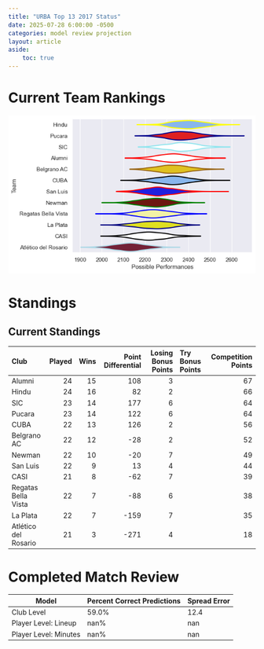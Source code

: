 ```yaml
---  
title: "URBA Top 13 2017 Status"  
date: 2025-07-28 6:00:00 -0500  
categories: model review projection  
layout: article  
aside:  
    toc: true  
---
```

# Current Team Rankings


![Club Rankings](plots/rankings_URBA_Top_13_2017.png)
# Standings

## Current Standings


| Club                 |   Played |   Wins |   Point Differential |   Losing Bonus Points | Try Bonus Points   |   Competition Points |
|:---------------------|---------:|-------:|---------------------:|----------------------:|:-------------------|---------------------:|
| Alumni               |       24 |     15 |                  108 |                     3 |                    |                   67 |
| Hindu                |       24 |     16 |                   82 |                     2 |                    |                   66 |
| SIC                  |       23 |     14 |                  177 |                     6 |                    |                   64 |
| Pucara               |       23 |     14 |                  122 |                     6 |                    |                   64 |
| CUBA                 |       22 |     13 |                  126 |                     2 |                    |                   56 |
| Belgrano AC          |       22 |     12 |                  -28 |                     2 |                    |                   52 |
| Newman               |       22 |     10 |                  -20 |                     7 |                    |                   49 |
| San Luis             |       22 |      9 |                   13 |                     4 |                    |                   44 |
| CASI                 |       21 |      8 |                  -62 |                     7 |                    |                   39 |
| Regatas Bella Vista  |       22 |      7 |                  -88 |                     6 |                    |                   38 |
| La Plata             |       22 |      7 |                 -159 |                     7 |                    |                   35 |
| Atlético del Rosario |       21 |      3 |                 -271 |                     4 |                    |                   18 |



# Completed Match Review


| Model | Percent Correct Predictions | Spread Error |
| ------ | ------ | ------ |
| Club Level | 59.0% | 12.4 |
| Player Level: Lineup | nan% | nan |
| Player Level: Minutes | nan% | nan |

